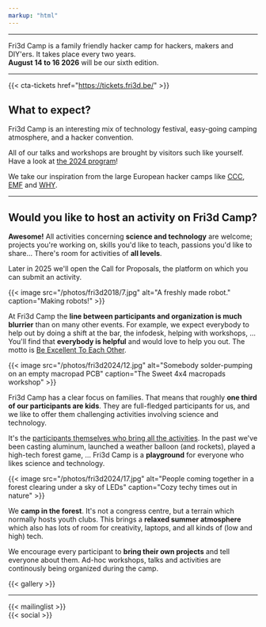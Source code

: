 ```yaml
---
markup: "html"
---
```


<hr class="gridrule" />

<div class="block--callout">
<div class="decoblock decoblock--bend decoblock--l"></div>
<p>Fri3d Camp is a family friendly hacker camp for hackers, makers and DIY'ers. It takes place every two years. <br/><strong>August 14 to 16 2026</strong> will be our sixth edition.</p>
<div class="decoblock decoblock--herringbone decoblock--br"></div>
</div>

<hr class="gridrule" />

{{< cta-tickets href="https://tickets.fri3d.be/" >}}

<div class="block--centered">

<h2>What to expect?</h2>
<p>Fri3d Camp is an interesting mix of technology festival, easy-going camping atmosphere, and a hacker convention.</p>
</p>All of our talks and workshops are brought by visitors such like yourself. Have a look at <a href="https://content.fri3d.be/confirmedcontent">the 2024 program</a>!</p>
<p>We take our inspiration from the large European hacker camps like <a href="https://events.ccc.de/camp/">CCC</a>, <a href="https://www.emfcamp.org/">EMF</a> and <a href="https://why2025.org/">WHY</a>.</p>
</div>

<hr class="gridrule" />

<div class="block--centered">
<h2>Would you like to host an activity on Fri3d Camp?</h2>
<p><strong>Awesome!</strong> All activities concerning <strong>science and technology</strong> are welcome; projects you're working on, skills you'd like to teach, passions you'd like to share... There's room for activities of <strong>all levels</strong>.
<p>Later in 2025 we'll open the Call for Proposals, the platform on which you can submit an activity.</p>
</div>

<div class="block--centered">
{{< image src="/photos/fri3d2018/7.jpg" alt="A freshly made robot." caption="Making robots!" >}}

<p>At Fri3d Camp the <strong>line between participants and organization is much blurrier</strong> than on many other events. For example, we expect everybody to help out by doing a shift at the bar, the infodesk, helping with workshops, ... You'll find that <strong>everybody is helpful</strong> and would love to help you out. The motto is <a href="deelnemen/excellent">Be Excellent To Each Other</a>.</p>

{{< image src="/photos/fri3d2024/12.jpg" alt="Somebody solder-pumping on an empty macropad PCB" caption="The Sweet 4x4 macropads workshop" >}}

<p>Fri3d Camp has a clear focus on families. That means that roughly <strong>one third of our participants are kids</strong>. They are full-fledged participants for us, and we like to offer them challenging activities involving science and technology.</p>
<p>It's the <a href="/deelnemen">participants themselves who bring all the activities</a>. In the past we've been casting aluminum, launched a weather balloon (and rockets), played a high-tech forest game, ... Fri3d Camp is a <strong>playground</strong> for everyone who likes science and technology.</p>

{{< image src="/photos/fri3d2024/17.jpg" alt="People coming together in a forest clearing under a sky of LEDs" caption="Cozy techy times out in nature" >}}

<p>We <strong>camp in the forest</strong>. It's not a congress centre, but a terrain which normally hosts youth clubs. This brings a <strong>relaxed summer atmosphere</strong> which also has lots of room for creativity, laptops, and all kinds of (low and high) tech.</p>

<p>We encourage every participant to <strong>bring their own projects</strong> and tell everyone about them. Ad-hoc workshops, talks and activities are continously being organized during the camp.</p>

</div>

<div class="block--centered">
{{< gallery >}}
</div>

<hr class="gridrule" />

<div class="block--centered">
{{< mailinglist >}}
</div>
<div class="block--centered">
{{< social >}}
</div>
